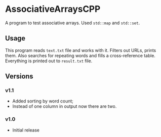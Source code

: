 # AssociativeArraysCPP

A program to test associative arrays. Used `std::map` and `std::set`.

## Usage
This program reads `text.txt` file and works with it. Filters out 
URLs, prints them. Also searches for repeating words and fills a 
cross-reference table. Everything is printed out to `result.txt` file.

## Versions

### v1.1
* Added sorting by word count;
* Instead of one column in output now there are two.

### v1.0
* Initial release